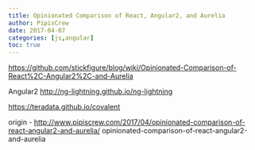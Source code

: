 ```yaml
---
title: Opinionated Comparison of React, Angular2, and Aurelia
author: PipisCrew
date: 2017-04-07
categories: [js,angular]
toc: true
---
```


https://github.com/stickfigure/blog/wiki/Opinionated-Comparison-of-React%2C-Angular2%2C-and-Aurelia

Angular2
http://ng-lightning.github.io/ng-lightning

https://teradata.github.io/covalent

origin - http://www.pipiscrew.com/2017/04/opinionated-comparison-of-react-angular2-and-aurelia/ opinionated-comparison-of-react-angular2-and-aurelia